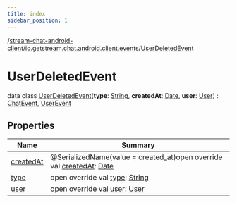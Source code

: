 ```yaml
---
title: index
sidebar_position: 1
---
```

/[stream-chat-android-client](../../index.md)/[io.getstream.chat.android.client.events](../index.md)/[UserDeletedEvent](index.md)  
  
  
  
# UserDeletedEvent  
data class [UserDeletedEvent](index.md)(**type**: [String](https://kotlinlang.org/api/latest/jvm/stdlib/kotlin/-string/index.html), **createdAt**: [Date](https://developer.android.com/reference/kotlin/java/util/Date.html), **user**: [User](../../io.getstream.chat.android.client.models/User/index.md)) : [ChatEvent](../ChatEvent/index.md), [UserEvent](../UserEvent/index.md)  
  
## Properties  
  
|  Name |  Summary | 
|---|---|
| <a name="io.getstream.chat.android.client.events/UserDeletedEvent/createdAt/#/PointingToDeclaration/"></a>[createdAt](createdAt.md)| <a name="io.getstream.chat.android.client.events/UserDeletedEvent/createdAt/#/PointingToDeclaration/"></a>@SerializedName(value = created_at)open override val [createdAt](createdAt.md): [Date](https://developer.android.com/reference/kotlin/java/util/Date.html)|
| <a name="io.getstream.chat.android.client.events/UserDeletedEvent/type/#/PointingToDeclaration/"></a>[type](type.md)| <a name="io.getstream.chat.android.client.events/UserDeletedEvent/type/#/PointingToDeclaration/"></a>open override val [type](type.md): [String](https://kotlinlang.org/api/latest/jvm/stdlib/kotlin/-string/index.html)|
| <a name="io.getstream.chat.android.client.events/UserDeletedEvent/user/#/PointingToDeclaration/"></a>[user](user.md)| <a name="io.getstream.chat.android.client.events/UserDeletedEvent/user/#/PointingToDeclaration/"></a>open override val [user](user.md): [User](../../io.getstream.chat.android.client.models/User/index.md)|

